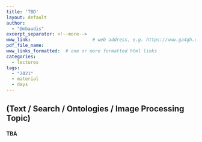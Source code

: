 ```yaml
---
title: 'TBD'
layout: default
author:
  - "@mbaudis"
excerpt_separator: <!--more-->
www_link: 						# web address, e.g. https://www.ga4gh.org; auto-linked
pdf_file_name:
www_links_formatted:  # one or more formatted html links
categories:
  - lectures
tags:
  - "2021"
  - material
  - days
---
```


## (Text / Search / Ontologies / Image Processing Topic)
#### TBA
